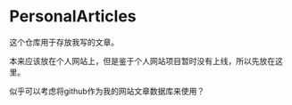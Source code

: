 # PersonalArticles

这个仓库用于存放我写的文章。

本来应该放在个人网站上，但是鉴于个人网站项目暂时没有上线，所以先放在这里。

似乎可以考虑将github作为我的网站文章数据库来使用？
